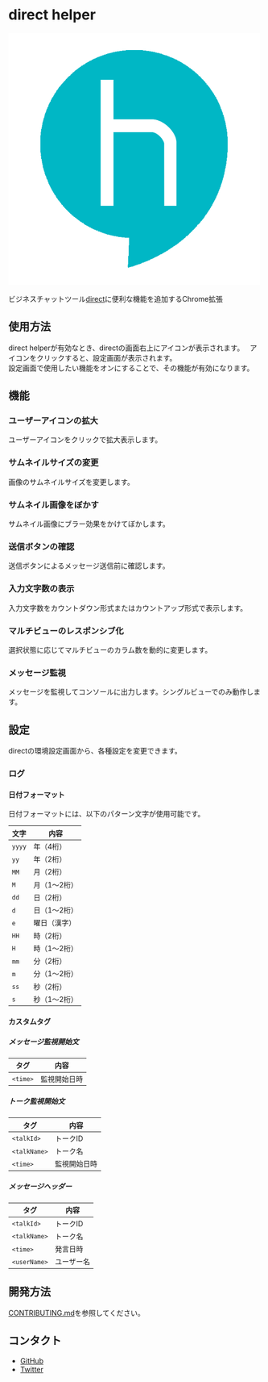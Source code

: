 # direct helper
<img src="doc/icon.png" alt="アイコン" width="500">

ビジネスチャットツール[direct](https://direct4b.com/ja/)に便利な機能を追加するChrome拡張

## 使用方法
direct helperが有効なとき、directの画面右上にアイコンが表示されます。  
アイコンをクリックすると、設定画面が表示されます。  
設定画面で使用したい機能をオンにすることで、その機能が有効になります。

## 機能
### ユーザーアイコンの拡大
ユーザーアイコンをクリックで拡大表示します。

### サムネイルサイズの変更
画像のサムネイルサイズを変更します。

### サムネイル画像をぼかす
サムネイル画像にブラー効果をかけてぼかします。

### 送信ボタンの確認
送信ボタンによるメッセージ送信前に確認します。

### 入力文字数の表示
入力文字数をカウントダウン形式またはカウントアップ形式で表示します。

### マルチビューのレスポンシブ化
選択状態に応じてマルチビューのカラム数を動的に変更します。

### メッセージ監視  
メッセージを監視してコンソールに出力します。シングルビューでのみ動作します。

## 設定
directの環境設定画面から、各種設定を変更できます。

### ログ
#### 日付フォーマット
日付フォーマットには、以下のパターン文字が使用可能です。

|文字|内容|
|---|---|
|`yyyy`|年（4桁）|
|`yy`|年（2桁）|
|`MM`|月（2桁）|
|`M`|月（1～2桁）|
|`dd`|日（2桁）|
|`d`|日（1～2桁）|
|`e`|曜日（漢字）|
|`HH`|時（2桁）|
|`H`|時（1～2桁）|
|`mm`|分（2桁）|
|`m`|分（1～2桁）|
|`ss`|秒（2桁）|
|`s`|秒（1～2桁）|

#### カスタムタグ
##### メッセージ監視開始文
|タグ|内容|
|---|---|
|`<time>`|監視開始日時|

##### トーク監視開始文
|タグ|内容|
|---|---|
|`<talkId>`|トークID|
|`<talkName>`|トーク名|
|`<time>`|監視開始日時|

##### メッセージヘッダー
|タグ|内容|
|---|---|
|`<talkId>`|トークID|
|`<talkName>`|トーク名|
|`<time>`|発言日時|
|`<userName>`|ユーザー名|

## 開発方法
[CONTRIBUTING.md](.github/CONTRIBUTING.md)を参照してください。

## コンタクト
* [GitHub](https://github.com/munierujp/direct_helper)
* [Twitter](http://twitter.com/munieru_jp)
